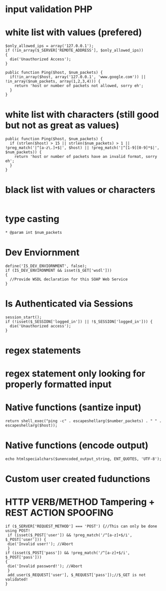 # input validation PHP

# white list with values (prefered)
```
$only_allowed_ips = array('127.0.0.1');
if (!in_array($_SERVER['REMOTE_ADDRESS'], $only_allowed_ips))
{
  die('Unauthorized Access');
}

public function Ping($host, $num_packets) {
  if(!in_array($host, array('127.0.0.1', 'www.google.com')) || !in_array($num_packets, array(1,2,3,4))) {
    return 'host or number of packets not allowed, sorry eh';
  }
}

```

# white list with characters (still good but not as great as values)

```
public function Ping($host, $num_packets) {
  if (strlen($host) > 15 || strlen($num_packets) > 1 || !preg_match('|^[a-z\.]+$|', $host) || !preg_match('|^[1-9][0-9]*$|', $num_packets)) {
    return 'host or number of packets have an invalid format, sorry eh';
  }
}

```
# black list with values or characters

```

```

# type casting
```
* @param int $num_packets
```

# Dev Enviornment
```
define('IS_DEV_ENVIORNMENT', false);
if (IS_DEV_ENVIRONMENT && isset($_GET['wsdl']))
{
  //Provide WSDL declaration for this SOAP Web Service
}
```

# Is Authenticated via Sessions
```
session_start();
if (!isset($_SESSION['logged_in']) || !$_SESSION['logged_in'])) {
  die('Unauthorized access');
}
```

# regex statements


# regex statement only looking for properly formatted input


# Native functions (santize input)

```
return shell_exec("ping -c" . escapeshellarg($number_packets) . " " . escapeshellarg($host));
```

# Native functions (encode output)

```
echo htmlspecialchars($unencoded_output_string, ENT_QUOTES, 'UTF-8');
```


# Custom user created fudunctions 


# HTTP VERB/METHOD Tampering + REST ACTION SPOOFING
```
if ($_SERVER['REQUEST_METHOD'] === 'POST') {//This can only be done
using POST!
 if (isset($_POST['user']) && !preg_match('/^[a-z]+$/i',
$_POST['user'])) {
 die('Invalid user!'); //Abort
 }
if (isset($_POST['pass']) && !preg_match('/^[a-z]+$/i', $_POST['pass']))
{
 die('Invalid password!'); //Abort
 }
 add_user($_REQUEST['user'], $_REQUEST['pass']);//$_GET is not
validated!
} 
```
